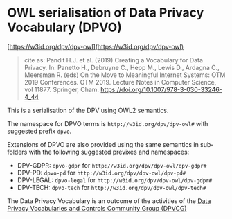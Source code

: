 # OWL serialisation of Data Privacy Vocabulary (DPVO)

[https://w3id.org/dpv/dpv-owl](https://w3id.org/dpv/dpv-owl)

>  cite as: Pandit H.J. et al. (2019) Creating a Vocabulary for Data Privacy. In:  Panetto H., Debruyne C., Hepp M., Lewis D., Ardagna C., Meersman R.  (eds) On the Move to Meaningful Internet Systems: OTM 2019 Conferences.  OTM 2019. Lecture Notes in Computer Science, vol 11877. Springer, Cham.  https://doi.org/10.1007/978-3-030-33246-4_44

This is a serialisation of the DPV using OWL2 semantics. 

The namespace for DPVO terms is `http://w3id.org/dpv/dpv-owl#` with suggested prefix `dpvo`. 

Extensions of DPVO are also provided using the same semantics in sub-folders with the following suggested previxes and namespaces:

- DPV-GDPR: `dpvo-gdpr` for `http://w3id.org/dpv/dpv-owl/dpv-gdpr#`
- DPV-PD: `dpvo-pd` for `http://w3id.org/dpv/dpv-owl/dpv-pd#`
- DPV-LEGAL: `dpvo-legal` for `http://w3id.org/dpv/dpv-owl/dpv-gdpr#`
- DPV-TECH: `dpvo-tech` for `http://w3id.org/dpv/dpv-owl/dpv-tech#`

The Data Privacy Vocabulary is an outcome of the activities of the [Data Privacy Vocabularies and Controls Community Group (DPVCG)](https://www.w3.org/community/dpvcg/) 

